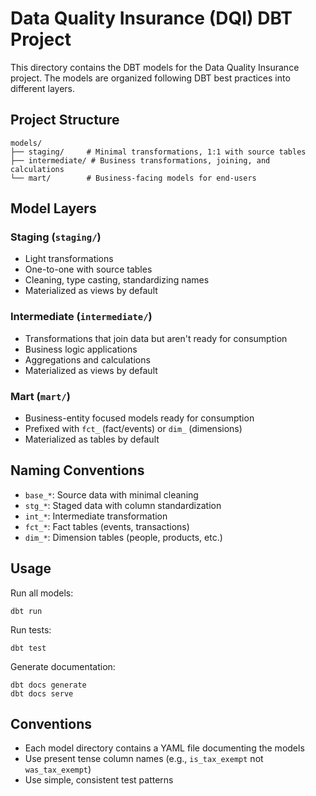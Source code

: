 # Data Quality Insurance (DQI) DBT Project

This directory contains the DBT models for the Data Quality Insurance project. The models are organized following DBT best practices into different layers.

## Project Structure

```
models/
├── staging/     # Minimal transformations, 1:1 with source tables
├── intermediate/ # Business transformations, joining, and calculations
└── mart/        # Business-facing models for end-users
```

## Model Layers

### Staging (`staging/`)
- Light transformations 
- One-to-one with source tables
- Cleaning, type casting, standardizing names
- Materialized as views by default

### Intermediate (`intermediate/`)
- Transformations that join data but aren't ready for consumption
- Business logic applications
- Aggregations and calculations
- Materialized as views by default

### Mart (`mart/`)
- Business-entity focused models ready for consumption
- Prefixed with `fct_` (fact/events) or `dim_` (dimensions)
- Materialized as tables by default

## Naming Conventions

- `base_*`: Source data with minimal cleaning
- `stg_*`: Staged data with column standardization
- `int_*`: Intermediate transformation
- `fct_*`: Fact tables (events, transactions)
- `dim_*`: Dimension tables (people, products, etc.)

## Usage

Run all models:
```
dbt run
```

Run tests:
```
dbt test
```

Generate documentation:
```
dbt docs generate
dbt docs serve
```

## Conventions

- Each model directory contains a YAML file documenting the models
- Use present tense column names (e.g., `is_tax_exempt` not `was_tax_exempt`)
- Use simple, consistent test patterns